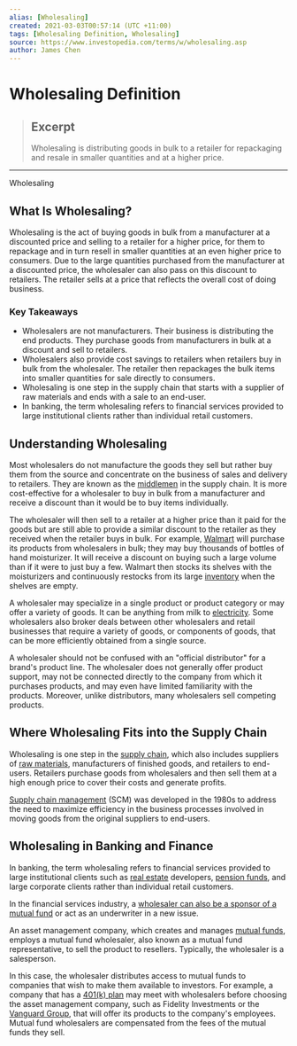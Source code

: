 ```yaml
---
alias: [Wholesaling]
created: 2021-03-03T00:57:14 (UTC +11:00)
tags: [Wholesaling Definition, Wholesaling]
source: https://www.investopedia.com/terms/w/wholesaling.asp
author: James Chen
---
```


# Wholesaling Definition

> ## Excerpt
> Wholesaling is distributing goods in bulk to a retailer for repackaging and resale in smaller quantities and at a higher price.

---

Wholesaling
## What Is Wholesaling?

Wholesaling is the act of buying goods in bulk from a manufacturer at a discounted price and selling to a retailer for a higher price, for them to repackage and in turn resell in smaller quantities at an even higher price to consumers. Due to the large quantities purchased from the manufacturer at a discounted price, the wholesaler can also pass on this discount to retailers. The retailer sells at a price that reflects the overall cost of doing business.

### Key Takeaways

-   Wholesalers are not manufacturers. Their business is distributing the end products. They purchase goods from manufacturers in bulk at a discount and sell to retailers.
-   Wholesalers also provide cost savings to retailers when retailers buy in bulk from the wholesaler. The retailer then repackages the bulk items into smaller quantities for sale directly to consumers.
-   Wholesaling is one step in the supply chain that starts with a supplier of raw materials and ends with a sale to an end-user.
-   In banking, the term wholesaling refers to financial services provided to large institutional clients rather than individual retail customers.

## Understanding Wholesaling

Most wholesalers do not manufacture the goods they sell but rather buy them from the source and concentrate on the business of sales and delivery to retailers. They are known as the [middlemen](https://www.investopedia.com/terms/m/middleman.asp) in the supply chain. It is more cost-effective for a wholesaler to buy in bulk from a manufacturer and receive a discount than it would be to buy items individually.

The wholesaler will then sell to a retailer at a higher price than it paid for the goods but are still able to provide a similar discount to the retailer as they received when the retailer buys in bulk. For example, [Walmart](https://www.investopedia.com/articles/markets/092115/these-are-benefits-investing-walmart.asp) will purchase its products from wholesalers in bulk; they may buy thousands of bottles of hand moisturizer. It will receive a discount on buying such a large volume than if it were to just buy a few. Walmart then stocks its shelves with the moisturizers and continuously restocks from its large [inventory](https://www.investopedia.com/terms/i/inventory.asp) when the shelves are empty.

A wholesaler may specialize in a single product or product category or may offer a variety of goods. It can be anything from milk to [electricity](https://www.investopedia.com/terms/w/wholesale-energy.asp). Some wholesalers also broker deals between other wholesalers and retail businesses that require a variety of goods, or components of goods, that can be more efficiently obtained from a single source.

A wholesaler should not be confused with an "official distributor" for a brand's product line. The wholesaler does not generally offer product support, may not be connected directly to the company from which it purchases products, and may even have limited familiarity with the products. Moreover, unlike distributors, many wholesalers sell competing products.

## Where Wholesaling Fits into the Supply Chain

Wholesaling is one step in the [supply chain](https://www.investopedia.com/terms/s/supplychain.asp), which also includes suppliers of [raw materials](https://www.investopedia.com/terms/r/rawmaterials.asp), manufacturers of finished goods, and retailers to end-users. Retailers purchase goods from wholesalers and then sell them at a high enough price to cover their costs and generate profits.

[Supply chain management](https://www.investopedia.com/terms/s/scm.asp) (SCM) was developed in the 1980s to address the need to maximize efficiency in the business processes involved in moving goods from the original suppliers to end-users.

## Wholesaling in Banking and Finance

In banking, the term wholesaling refers to financial services provided to large institutional clients such as [real estate](https://www.investopedia.com/ask/answers/100214/what-goal-real-estate-wholesaling.asp) developers, [pension funds](https://www.investopedia.com/terms/p/pensionplan.asp), and large corporate clients rather than individual retail customers.

In the financial services industry, a [wholesaler can also be a sponsor of a mutual fund](https://www.investopedia.com/terms/w/wholesalebanking.asp) or act as an underwriter in a new issue.

An asset management company, which creates and manages [mutual funds](https://www.investopedia.com/terms/m/mutualfund.asp), employs a mutual fund wholesaler, also known as a mutual fund representative, to sell the product to resellers. Typically, the wholesaler is a salesperson.

In this case, the wholesaler distributes access to mutual funds to companies that wish to make them available to investors. For example, a company that has a [401(k) plan](https://www.investopedia.com/terms/1/401kplan.asp) may meet with wholesalers before choosing the asset management company, such as Fidelity Investments or the [Vanguard Group](https://www.investopedia.com/vanguard-review-4587932), that will offer its products to the company's employees. Mutual fund wholesalers are compensated from the fees of the mutual funds they sell.
